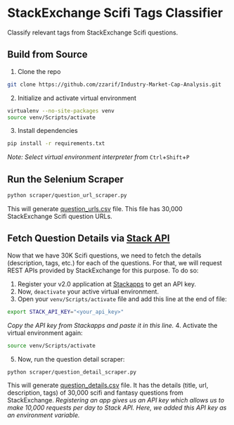 # StackExchange Scifi Tags Classifier
Classify relevant tags from StackExchange Scifi questions.

## Build from Source
1. Clone the repo
```bash
git clone https://github.com/zzarif/Industry-Market-Cap-Analysis.git
```
2. Initialize and activate virtual environment
```bash
virtualenv --no-site-packages venv
source venv/Scripts/activate
```
3. Install dependencies
```bash
pip install -r requirements.txt
```
*Note: Select virtual environment interpreter from* `Ctrl`+`Shift`+`P`

## Run the Selenium Scraper
```bash
python scraper/question_url_scraper.py
```
This will generate [question_urls.csv](data/question_urls.csv) file. This file has 30,000 StackExchange Scifi question URLs.

## Fetch Question Details via [Stack API](https://api.stackexchange.com/)
Now that we have 30K Scifi questions, we need to fetch the details (description, tags, etc.) for each of the questions. For that, we will request REST APIs provided by StackExchange for this purpose. To do so:
1. Register your v2.0 application at [Stackapps](https://stackapps.com/apps/oauth/register) to get an API key.
2. Now, `deactivate` your active virtual environment.
3. Open your `venv/Scripts/activate` file and add this line at the end of file:
```bash
export STACK_API_KEY="<your_api_key>"
```
*Copy the API key from Stackapps and paste it in this line.*
4. Activate the virtual environment again:
```bash
source venv/Scripts/activate
```
5. Now, run the question detail scraper:
```bash
python scraper/question_detail_scraper.py
```
This will generate [question_details.csv](data/question_details.csv) file. It has the details (title, url, description, tags) of 30,000 scifi and fantasy questions from StackExchange.
*Registering an app gives us an API key which allows us to make 10,000 requests per day to Stack API. Here, we added this API key as an environment variable.*